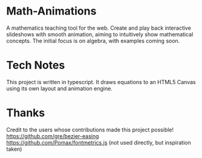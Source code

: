 # Math-Animations
A mathematics teaching tool for the web. Create and play back interactive slideshows with smooth animation, aiming to intuitively show mathematical concepts. The initial focus is on algebra, with examples coming soon.

# Tech Notes
This project is written in typescript. It draws equations to an HTML5 Canvas using its own layout and animation engine.

# Thanks
Credit to the users whose contributions made this project possible! <br/>
https://github.com/gre/bezier-easing <br/>
https://github.com/Pomax/fontmetrics.js (not used directly, but inspiration taken) <br/>
